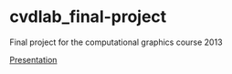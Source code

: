  
cvdlab_final-project
====================

Final project for the computational graphics course 2013

<a href="http://francesco-dipi.github.io/cvdlab_final-project">Presentation</a>
